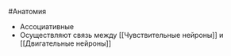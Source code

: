 #Анатомия 
- Ассоциативные 
- Осуществляют связь между [[Чувствительные нейроны]] и [[Двигательные нейроны]]